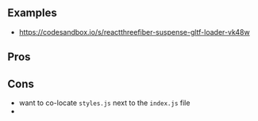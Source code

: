 ## Examples
- https://codesandbox.io/s/reactthreefiber-suspense-gltf-loader-vk48w

## Pros

## Cons
- want to co-locate `styles.js` next to the `index.js` file
-